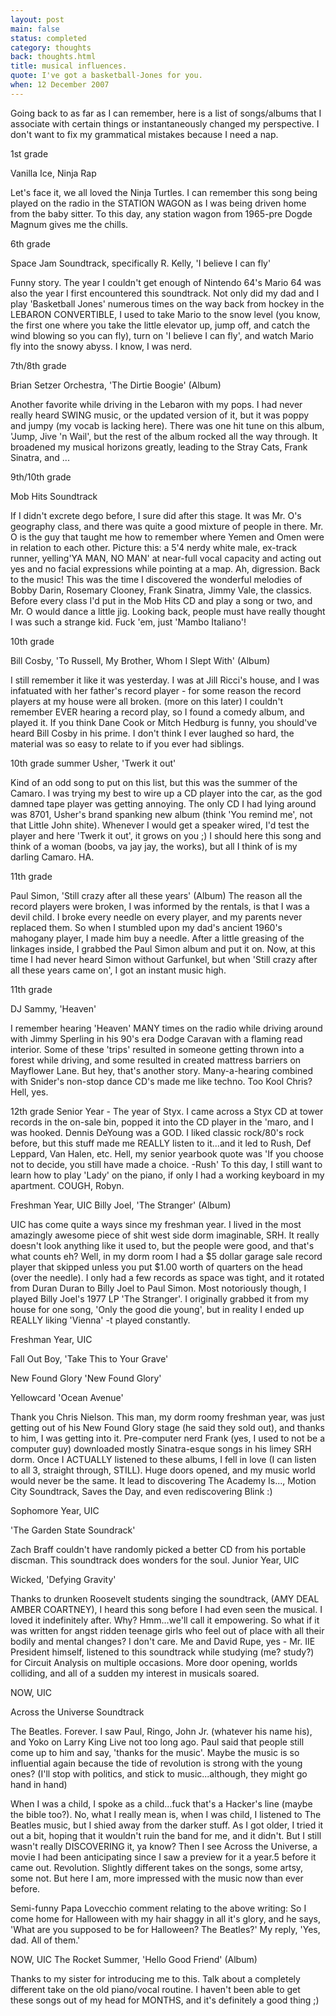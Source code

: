 ```yaml
---
layout: post
main: false
status: completed
category: thoughts
back: thoughts.html
title: musical influences.
quote: I've got a basketball-Jones for you.
when: 12 December 2007
---
```


Going back to as far as I can remember, here is a list of songs/albums that I associate with certain things or instantaneously changed my perspective.  I don't want to fix my grammatical mistakes because I need a nap.

1st grade

Vanilla Ice, Ninja Rap

Let's face it, we all loved the Ninja Turtles. I can remember this song being played on the radio in the STATION WAGON as I was being driven home from the baby sitter. To this day, any station wagon from 1965-pre Dogde Magnum gives me the chills.

6th grade

Space Jam Soundtrack, specifically R. Kelly, 'I believe I can fly'

Funny story. The year I couldn't get enough of Nintendo 64's Mario 64 was also the year I first encountered this soundtrack. Not only did my dad and I play 'Basketball Jones' numerous times on the way back from hockey in the LEBARON CONVERTIBLE, I used to take Mario to the snow level (you know, the first one where you take the little elevator up, jump off, and catch the wind blowing so you can fly), turn on 'I believe I can fly', and watch Mario fly into the snowy abyss. I know, I was nerd.


7th/8th grade

Brian Setzer Orchestra, 'The Dirtie Boogie' (Album)

Another favorite while driving in the Lebaron with my pops. I had never really heard SWING music, or the updated version of it, but it was poppy and jumpy (my vocab is lacking here). There was one hit tune on this album, 'Jump, Jive 'n Wail', but the rest of the album rocked all the way through. It broadened my musical horizons greatly, leading to the Stray Cats, Frank Sinatra, and ...



9th/10th grade

Mob Hits Soundtrack

If I didn't excrete dego before, I sure did after this stage. It was Mr. O's geography class, and there was quite a good mixture of people in there. Mr. O is the guy that taught me how to remember where Yemen and Omen were in relation to each other. Picture this: a 5'4 nerdy white male, ex-track runner, yelling'YA MAN, NO MAN' at near-full vocal capacity and acting out yes and no facial expressions while pointing at a map. Ah, digression. Back to the music! This was the time I discovered the wonderful melodies of Bobby Darin, Rosemary Clooney, Frank Sinatra, Jimmy Vale, the classics. Before every class I'd put in the Mob Hits CD and play a song or two, and Mr. O would dance a little jig. Looking back, people must have really thought I was such a strange kid. Fuck 'em, just 'Mambo Italiano'! 



10th grade

Bill Cosby, 'To Russell, My Brother, Whom I Slept With' (Album)

I still remember it like it was yesterday. I was at Jill Ricci's house, and I was infatuated with her father's record player - for some reason the record players at my house were all broken. (more on this later) I couldn't remember EVER hearing a record play, so I found a comedy album, and played it. If you think Dane Cook or Mitch Hedburg is funny, you should've heard Bill Cosby in his prime. I don't think I ever laughed so hard, the material was so easy to relate to if you ever had siblings.



10th grade summer Usher, 'Twerk it out'

Kind of an odd song to put on this list, but this was the summer of the Camaro. I was trying my best to wire up a CD player into the car, as the god damned tape player was getting annoying. The only CD I had lying around was 8701, Usher's brand spanking new album (think 'You remind me', not that Little John shite). Whenever I would get a speaker wired, I'd test the player and here 'Twerk it out', it grows on you ;) I should here this song and think of a woman (boobs, va jay jay, the works), but all I think of is my darling Camaro. HA.



11th grade

Paul Simon, 'Still crazy after all these years' (Album) The reason all the record players were broken, I was informed by the rentals, is that I was a devil child. I broke every needle on every player, and my parents never replaced them. So when I stumbled upon my dad's ancient 1960's mahogany player, I made him buy a needle. After a little greasing of the linkages inside, I grabbed the Paul Simon album and put it on. Now, at this time I had never heard Simon without Garfunkel, but when 'Still crazy after all these years came on', I got an instant music high.



11th grade

DJ Sammy, 'Heaven'

I remember hearing 'Heaven' MANY times on the radio while driving around with Jimmy Sperling in his 90's era Dodge Caravan with a flaming read interior. Some of these 'trips' resulted in someone getting thrown into a forest while driving, and some resulted in created mattress barriers on Mayflower Lane. But hey, that's another story. Many-a-hearing combined with Snider's non-stop dance CD's made me like techno. Too Kool Chris? Hell, yes.



12th grade Senior Year - The year of Styx. I came across a Styx CD at tower records in the on-sale bin, popped it into the CD player in the 'maro, and I was hooked. Dennis DeYoung was a GOD. I liked classic rock/80's rock before, but this stuff made me REALLY listen to it...and it led to Rush, Def Leppard, Van Halen, etc. Hell, my senior yearbook quote was 'If you choose not to decide, you still have made a choice. -Rush' To this day, I still want to learn how to play 'Lady' on the piano, if only I had a working keyboard in my apartment. COUGH, Robyn.



Freshman Year, UIC Billy Joel, 'The Stranger' (Album)

UIC has come quite a ways since my freshman year. I lived in the most amazingly awesome piece of shit west side dorm imaginable, SRH. It really doesn't look anything like it used to, but the people were good, and that's what counts eh? Well, in my dorm room I had a $5 dollar garage sale record player that skipped unless you put $1.00 worth of quarters on the head (over the needle). I only had a few records as space was tight, and it rotated from Duran Duran to Billy Joel to Paul Simon. Most notoriously though, I played Billy Joel's 1977 LP 'The Stranger'. I originally grabbed it from my house for one song, 'Only the good die young', but in reality I ended up REALLY liking 'Vienna' -t played constantly. 



Freshman Year, UIC

Fall Out Boy, 'Take This to Your Grave'

New Found Glory 'New Found Glory'

Yellowcard 'Ocean Avenue'

Thank you Chris Nielson. This man, my dorm roomy freshman year, was just getting out of his New Found Glory stage (he said they sold out), and thanks to him, I was getting into it. Pre-computer nerd Frank (yes, I used to not be a computer guy) downloaded mostly Sinatra-esque songs in his limey SRH dorm. Once I ACTUALLY listened to these albums, I fell in love (I can listen to all 3, straight through, STILL). Huge doors opened, and my music world would never be the same. It lead to discovering The Academy Is..., Motion City Soundtrack, Saves the Day, and even rediscovering Blink :)



Sophomore Year, UIC

'The Garden State Soundrack'

Zach Braff couldn't have randomly picked a better CD from his portable discman. This soundtrack does wonders for the soul. 
Junior Year, UIC

Wicked, 'Defying Gravity'

Thanks to drunken Roosevelt students singing the soundtrack, (AMY DEAL AMBER COARTNEY), I heard this song before I had even seen the musical. I loved it indefinitely after. Why? Hmm...we'll call it empowering. So what if it was written for angst ridden teenage girls who feel out of place with all their bodily and mental changes? I don't care. Me and David Rupe, yes - Mr. IIE President himself, listened to this soundtrack while studying (me? study?) for Circuit Analysis on multiple occasions. More door opening, worlds colliding, and all of a sudden my interest in musicals soared.


NOW, UIC

Across the Universe Soundtrack

The Beatles. Forever. I saw Paul, Ringo, John Jr. (whatever his name his), and Yoko on Larry King Live not too long ago. Paul said that people still come up to him and say, 'thanks for the music'. Maybe the music is so influential again because the tide of revolution is strong with the young ones? (I'll stop with politics, and stick to music...although, they might go hand in hand) 

When I was a child, I spoke as a child...fuck that's a Hacker's line (maybe the bible too?). No, what I really mean is, when I was child, I listened to The Beatles music, but I shied away from the darker stuff. As I got older, I tried it out a bit, hoping that it wouldn't ruin the band for me, and it didn't. But I still wasn't really DISCOVERING it, ya know? Then I see Across the Universe, a movie I had been anticipating since I saw a preview for it a year.5 before it came out. Revolution. Slightly different takes on the songs, some artsy, some not. But here I am, more impressed with the music now than ever before. 

Semi-funny Papa Lovecchio comment relating to the above writing: So I come home for Halloween with my hair shaggy in all it's glory, and he says, 'What are you supposed to be for Halloween? The Beatles?' My reply, 'Yes, dad. All of them.'



NOW, UIC The Rocket Summer, 'Hello Good Friend' (Album)

Thanks to my sister for introducing me to this. Talk about a completely different take on the old piano/vocal routine. I haven't been able to get these songs out of my head for MONTHS, and it's definitely a good thing ;)